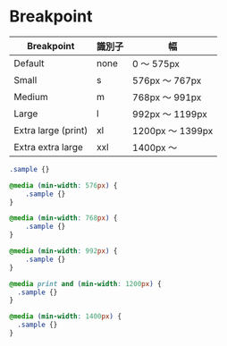 # Breakpoint

| Breakpoint | 識別子 | 幅 |
----|----|---- 
| Default | none | 0 〜 575px |
| Small | s | 576px 〜 767px |
| Medium | m |  768px 〜 991px |
| Large | l |  992px 〜 1199px  |
| Extra large (print) | xl | 1200px 〜 1399px |
| Extra extra large | xxl | 1400px 〜  |


```css
.sample {}

@media (min-width: 576px) {
    .sample {}
}

@media (min-width: 768px) {
    .sample {}
}

@media (min-width: 992px) {
    .sample {}
}

@media print and (min-width: 1200px) {
  .sample {}
}

@media (min-width: 1400px) {
  .sample {}
}
```